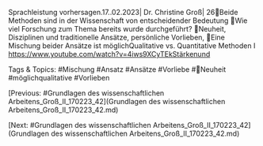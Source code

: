 Sprachleistung vorhersagen.17..02.2023| Dr. Christine Groß| 26Beide Methoden sind in der Wissenschaft von entscheidender Bedeutung
Wie viel Forschung zum Thema bereits wurde durchgeführt?
Neuheit, Disziplinen und traditionelle Ansätze, persönliche Vorlieben,
Eine Mischung beider Ansätze ist möglichQualitative vs. Quantitative Methoden I
https://www.youtube.com/watch?v=4iws9XCyTEkStärkenund 

   Tags & Topics:
   #Mischung
   #Ansatz
   #Ansätze
   #Vorliebe
   #Neuheit
   #möglichqualitative
   #Vorlieben

[Previous: #Grundlagen des wissenschaftlichen Arbeitens_Groß_II_170223_42](Grundlagen des wissenschaftlichen Arbeitens_Groß_II_170223_42.md)

[Next: #Grundlagen des wissenschaftlichen Arbeitens_Groß_II_170223_42](Grundlagen des wissenschaftlichen Arbeitens_Groß_II_170223_42.md)